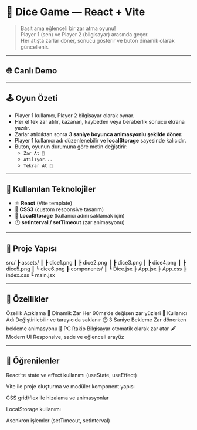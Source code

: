# 🎲 Dice Game — React + Vite

> Basit ama eğlenceli bir zar atma oyunu!  
> Player 1 (sen) ve Player 2 (bilgisayar) arasında geçer.  
> Her atışta zarlar döner, sonucu gösterir ve buton dinamik olarak güncellenir.

---
## 🌐 Canlı Demo

---

## 🕹️ Oyun Özeti

- Player 1 kullanıcı, Player 2 bilgisayar olarak oynar.  
- Her el tek zar atılır, kazanan, kaybeden veya beraberlik sonucu ekrana yazılır.  
- Zarlar atıldıktan sonra **3 saniye boyunca animasyonlu şekilde döner.**  
- Player 1 kullanıcı adı düzenlenebilir ve **localStorage** sayesinde kalıcıdır.  
- Buton, oyunun durumuna göre metin değiştirir:  
  - `Zar At 🎲`  
  - `Atılıyor...`  
  - `Tekrar At 🎲`

---

## 🧩 Kullanılan Teknolojiler

- ⚛️ **React** (Vite template)
- 🎨 **CSS3** (custom responsive tasarım)
- 💾 **LocalStorage** (kullanıcı adını saklamak için)
- 🕐 **setInterval / setTimeout** (zar animasyonu)

---

## 📂 Proje Yapısı

src/
┣ assets/
┃ ┣ dice1.png
┃ ┣ dice2.png
┃ ┣ dice3.png
┃ ┣ dice4.png
┃ ┣ dice5.png
┃ ┗ dice6.png
┣ components/
┃ ┗ Dice.jsx
┣ App.jsx
┣ App.css
┣ index.css
┗ main.jsx

---

## 🚀 Özellikler
Özellik	Açıklama
🎲 Dinamik Zar	Her 90ms’de değişen zar yüzleri
🧍 Kullanıcı Adı	Değiştirilebilir ve tarayıcıda saklanır
⏱️ 3 Saniye Bekleme	Zar dönerken bekleme animasyonu
🧠 PC Rakip	Bilgisayar otomatik olarak zar atar
🖋️ Modern UI	Responsive, sade ve eğlenceli arayüz

--- 

## 🧠 Öğrenilenler

React’te state ve effect kullanımı (useState, useEffect)

Vite ile proje oluşturma ve modüler komponent yapısı

CSS grid/flex ile hizalama ve animasyonlar

LocalStorage kullanımı

Asenkron işlemler (setTimeout, setInterval)